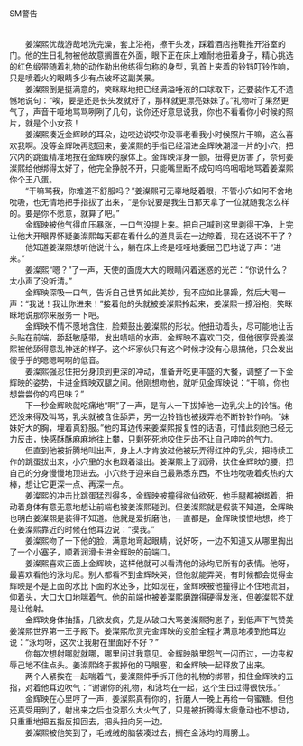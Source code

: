 <div>
<div>SM警告<br/>
<br/>
<br/>
　　姜澯熙优哉游哉地洗完澡，套上浴袍，擦干头发，踩着酒店拖鞋推开浴室的门。他的生日礼物被他故意搁置在外面，眼下正在床上难耐地扭着身子，精心挑选的红色缎带随着礼物的动作勒出他练得匀称的身型，乳首上夹着的铃铛叮铃作响，只是喷着火的眼睛多少有点破坏这副美景。</div>

<div>　　姜澯熙倒是挺满意的，笑眯眯地把已经满溢唾液的口球取下，还要装作无不遗憾地说句：“唉，要是还是长头发就好了，那样就更漂亮妹妹了。”礼物听了果然更气了，声音干哑地骂骂咧咧了几句，说你还好意思说我，你也不看看你小时候的照片，就是个小女孩！</div>

<div>　　姜澯熙凑近金辉映的耳朵，边咬边说哎你没事老看我小时候照片干嘛，这么喜欢我啊。没等金辉映再怼回来，姜澯熙的手指已经溜进金辉映潮湿一片的小穴，把穴内的跳蛋精准地按在金辉映的腺体上。金辉映浑身一颤，扭得更厉害了，奈何姜澯熙给他绑得太好了，他完全挣脱不开，只能嘴里断不成句呜呜咽咽地骂着姜澯熙你个王八蛋。</div>

<div>　　“干嘛骂我，你难道不舒服吗？”姜澯熙可无辜地眨着眼，不管小穴如何不舍地吮吸，也无情地把手指拔了出来，“是你说要是我生日那天拿了一位就随我怎么样的。要是你不愿意，就算了吧。”</div>

<div>　　金辉映被他气得血压暴涨，一口气没提上来。把自己喊到这里剥得干净，上完让他大开眼界怀疑姜澯熙每天都在看什么的道具丢在一边晾着，现在还说不干了？</div>

<div>　　他知道姜澯熙想听他说什么，躺在床上终是哑哑地委屈巴巴地说了声：“进来。”</div>

<div>　　姜澯熙“嗯？”了一声，天使的面庞大大的眼睛闪着迷惑的光芒：“你说什么？太小声了没听清。”</div>

<div>　　金辉映深吸一口气，告诉自己世界如此美妙，我不应如此暴躁，然后大喝一声：“我说！我让你进来！”接着他的头就被姜澯熙拎起来，姜澯熙一撩浴袍，笑眯眯地说那你来服务一下吧。</div>

<div>　　金辉映不情不愿地含住，脸颊鼓出姜澯熙的形状。他扭动着头，尽可能地让舌头贴在前端，舔舐敏感带，发出啧啧的水声。金辉映不喜欢口交，但他很享受姜澯熙被他舔得意乱神迷的样子。这个坏家伙只有这个时候才没有心思搞他，只会发出傻乎乎的嗯嗯啊啊的低音。</div>

<div>　　姜澯熙强忍住把分身顶到更深的冲动，准备开吃更丰盛的大餐，调整了一下金辉映的姿势，卡进金辉映双腿之间。他刚想吻他，就听见金辉映说：“干嘛，你也想尝尝你的鸡巴味？”</div>

<div>　　下一秒金辉映就吃痛地“啊”了一声，是有人一下拔掉他一边乳尖上的铃铛。他还没来得及叫骂，乳尖就被含住舔弄，另一边铃铛也被拨弄地不断铃铃作响。“妹妹好大的胸，埋着真舒服。”他的耳边传来姜澯熙报复性的话语，可惜此刻他已经无力反击，快感酥酥麻麻地往上攀，只剩死死地咬住牙齿不让自己呻吟的气力。</div>

<div>　　但直到他被折腾地叫出声，身上人才肯放过他被玩弄得红肿的乳尖，把持续工作的跳蛋拔出来，小穴里的水也跟着溢出。姜澯熙上了润滑，扶住金辉映的腰，把自己的分身慢慢地顶进去。小穴终于迎来自己最熟悉东西，不住地吮吸着炙热的大棒，想让它更深一点、再深一点。</div>

<div>　　姜澯熙的冲击比跳蛋猛烈得多，金辉映被撞得欲仙欲死，他手腿都被绑着，扭动着身体有意无意地想让前端也被姜澯熙碰到。但姜澯熙就是假装不知道，金辉映也明白姜澯熙是装得不知道。他就是爱折磨他，一直都是，金辉映恨恨地想，终于在姜澯熙靠近的时候在他耳边说：“摸我。”</div>

<div>　　姜澯熙吻了一下他的脸，满意地弯起眼睛，说好呀，一边不知道又从哪里掏出了一个小塞子，顺着润滑卡进金辉映的前端口。</div>

<div>　　姜澯熙喜欢正面上金辉映，这样他就可以看清他的泳均尼所有的表情。他呀，最喜欢看他的泳均尼。别人都看不到金辉映哭，但他就能弄哭，有时候都会觉得金辉映是不是上面的水比下面的水还多，比如现在，金辉映被他撞得止不住地流泪，仰着头，大口大口地喘着气。他的前端也被姜澯熙磨蹭得硬得发涨，但姜澯熙不就是让他射。</div>

<div>　　金辉映身体抽搐，几欲发疯，先是从破口大骂姜澯熙狗崽子，到低声下气赞美姜澯熙世界第一王子殿下。姜澯熙欣赏完金辉映的变脸全程才满意地凑到他耳边说：“泳均呀，这次让我射在里面好不好？”</div>

<div>　　你每次想射哪就就哪，哪里问过我意见。金辉映脑里怨气一闪而过，一边丧权辱己地不住点头。姜澯熙终于拔掉他的马眼塞，和金辉映一起释放了出来。</div>

<div>　　两个人紧挨在一起喘着气，姜澯熙伸手拆开他的礼物的绑带，扣住金辉映的五指，对着他耳边吹气：“谢谢你的礼物，和泳均在一起，这个生日过得很快乐。”</div>

<div>　　金辉映在心里哼了一声，姜澯熙真有你的，折磨人一晚上再给一句蜜糖。但他还真受用到了，射出来之后也没那么大火气了，只是被折腾得太疲惫动也不想动，只重重地把五指反扣回去，把头扭向另一边。</div>

<div>　　姜澯熙被他笑到了，毛绒绒的脑袋凑过去，搁在金泳均的肩膀上。</div>

<div>　</div>

<div>　　</div>

<div><br/>
</div>

<div>　　</div>

<div>　　</div>
</div>
</div>
</div>
</div>
